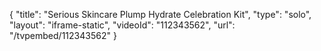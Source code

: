{
    "title": "Serious Skincare Plump   Hydrate Celebration Kit",
    "type": "solo",
    "layout": "iframe-static",
    "videoId": "112343562",
    "url": "\/tvpembed\/112343562"
}